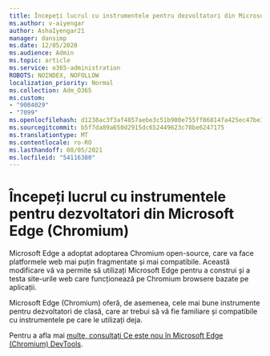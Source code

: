 ```yaml
---
title: Începeți lucrul cu instrumentele pentru dezvoltatori din Microsoft Edge (Chromium)
ms.author: v-aiyengar
author: AshaIyengar21
manager: dansimp
ms.date: 12/05/2020
ms.audience: Admin
ms.topic: article
ms.service: o365-administration
ROBOTS: NOINDEX, NOFOLLOW
localization_priority: Normal
ms.collection: Adm_O365
ms.custom:
- "9004029"
- "7099"
ms.openlocfilehash: d1238ac3f3af4857aebe3c51b900e755ff86814fa425ec47be1e83cd5f9faa20
ms.sourcegitcommit: b5f7da89a650d2915dc652449623c78be6247175
ms.translationtype: MT
ms.contentlocale: ro-RO
ms.lasthandoff: 08/05/2021
ms.locfileid: "54116380"
---
```

# <a name="get-started-with-the-developer-tools-in-microsoft-edge-chromium"></a>Începeți lucrul cu instrumentele pentru dezvoltatori din Microsoft Edge (Chromium)

Microsoft Edge a adoptat adoptarea Chromium open-source, care va face platformele web mai puțin fragmentate și mai compatibile. Această modificare vă va permite să utilizați Microsoft Edge pentru a construi și a testa site-urile web care funcționează pe Chromium browsere bazate pe aplicații.

Microsoft Edge (Chromium) oferă, de asemenea, cele mai bune instrumente pentru dezvoltatori de clasă, care ar trebui să vă fie familiare și compatibile cu instrumentele pe care le utilizați deja. [](https://go.microsoft.com/fwlink/?linkid=2134941)

Pentru a afla mai [multe, consultați Ce este nou în Microsoft Edge (Chromium) DevTools](https://go.microsoft.com/fwlink/?linkid=2135020).
